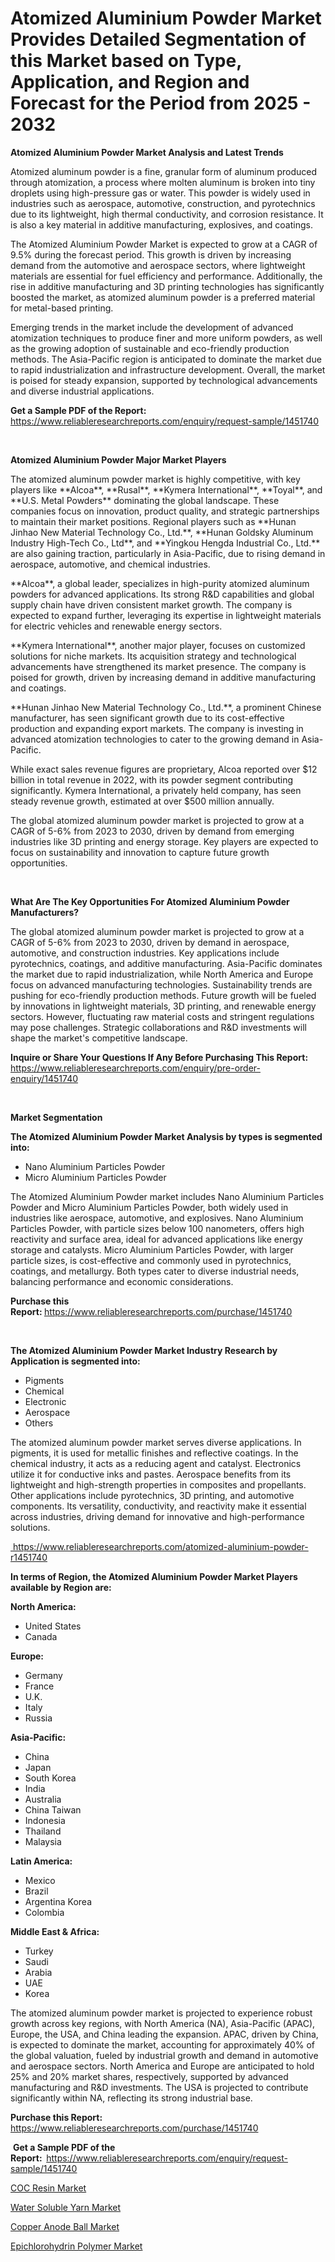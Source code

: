 <p><h1>Atomized Aluminium Powder Market Provides Detailed Segmentation of this Market based on Type, Application, and Region and Forecast for the Period from 2025 - 2032</h1></p><p><strong>Atomized Aluminium Powder Market Analysis and Latest Trends</strong></p>
<p><p>Atomized aluminum powder is a fine, granular form of aluminum produced through atomization, a process where molten aluminum is broken into tiny droplets using high-pressure gas or water. This powder is widely used in industries such as aerospace, automotive, construction, and pyrotechnics due to its lightweight, high thermal conductivity, and corrosion resistance. It is also a key material in additive manufacturing, explosives, and coatings.</p><p>The Atomized Aluminium Powder Market is expected to grow at a CAGR of 9.5% during the forecast period. This growth is driven by increasing demand from the automotive and aerospace sectors, where lightweight materials are essential for fuel efficiency and performance. Additionally, the rise in additive manufacturing and 3D printing technologies has significantly boosted the market, as atomized aluminum powder is a preferred material for metal-based printing.</p><p>Emerging trends in the market include the development of advanced atomization techniques to produce finer and more uniform powders, as well as the growing adoption of sustainable and eco-friendly production methods. The Asia-Pacific region is anticipated to dominate the market due to rapid industrialization and infrastructure development. Overall, the market is poised for steady expansion, supported by technological advancements and diverse industrial applications.</p></p>
<p><strong>Get a Sample PDF of the Report:&nbsp;</strong> <a href="https://www.reliableresearchreports.com/enquiry/request-sample/1451740?utm_campaign=38&utm_medium=2&utm_source=Github&utm_content=ia&utm_term=26012025&utm_id=atomized-aluminium-powder">https://www.reliableresearchreports.com/enquiry/request-sample/1451740</a></p>
<p>&nbsp;</p>
<p><strong>Atomized Aluminium Powder Major Market Players</strong></p>
<p><p>The atomized aluminum powder market is highly competitive, with key players like **Alcoa**, **Rusal**, **Kymera International**, **Toyal**, and **U.S. Metal Powders** dominating the global landscape. These companies focus on innovation, product quality, and strategic partnerships to maintain their market positions. Regional players such as **Hunan Jinhao New Material Technology Co., Ltd.**, **Hunan Goldsky Aluminum Industry High-Tech Co., Ltd**, and **Yingkou Hengda Industrial Co., Ltd.** are also gaining traction, particularly in Asia-Pacific, due to rising demand in aerospace, automotive, and chemical industries.</p><p>**Alcoa**, a global leader, specializes in high-purity atomized aluminum powders for advanced applications. Its strong R&D capabilities and global supply chain have driven consistent market growth. The company is expected to expand further, leveraging its expertise in lightweight materials for electric vehicles and renewable energy sectors.</p><p>**Kymera International**, another major player, focuses on customized solutions for niche markets. Its acquisition strategy and technological advancements have strengthened its market presence. The company is poised for growth, driven by increasing demand in additive manufacturing and coatings.</p><p>**Hunan Jinhao New Material Technology Co., Ltd.**, a prominent Chinese manufacturer, has seen significant growth due to its cost-effective production and expanding export markets. The company is investing in advanced atomization technologies to cater to the growing demand in Asia-Pacific.</p><p>While exact sales revenue figures are proprietary, Alcoa reported over $12 billion in total revenue in 2022, with its powder segment contributing significantly. Kymera International, a privately held company, has seen steady revenue growth, estimated at over $500 million annually.</p><p>The global atomized aluminum powder market is projected to grow at a CAGR of 5-6% from 2023 to 2030, driven by demand from emerging industries like 3D printing and energy storage. Key players are expected to focus on sustainability and innovation to capture future growth opportunities.</p></p>
<p>&nbsp;</p>
<p><strong>What Are The Key Opportunities For Atomized Aluminium Powder Manufacturers?</strong></p>
<p><p>The global atomized aluminum powder market is projected to grow at a CAGR of 5-6% from 2023 to 2030, driven by demand in aerospace, automotive, and construction industries. Key applications include pyrotechnics, coatings, and additive manufacturing. Asia-Pacific dominates the market due to rapid industrialization, while North America and Europe focus on advanced manufacturing technologies. Sustainability trends are pushing for eco-friendly production methods. Future growth will be fueled by innovations in lightweight materials, 3D printing, and renewable energy sectors. However, fluctuating raw material costs and stringent regulations may pose challenges. Strategic collaborations and R&D investments will shape the market's competitive landscape.</p></p>
<p><strong>Inquire or Share Your Questions If Any Before Purchasing This Report:</strong> <a href="https://www.reliableresearchreports.com/enquiry/pre-order-enquiry/1451740?utm_campaign=38&utm_medium=2&utm_source=Github&utm_content=ia&utm_term=26012025&utm_id=atomized-aluminium-powder">https://www.reliableresearchreports.com/enquiry/pre-order-enquiry/1451740</a></p>
<p>&nbsp;</p>
<p><strong>Market Segmentation</strong></p>
<p><strong>The Atomized Aluminium Powder Market Analysis by types is segmented into:</strong></p>
<p><ul><li>Nano Aluminium Particles Powder</li><li>Micro Aluminium Particles Powder</li></ul></p>
<p><p>The Atomized Aluminium Powder market includes Nano Aluminium Particles Powder and Micro Aluminium Particles Powder, both widely used in industries like aerospace, automotive, and explosives. Nano Aluminium Particles Powder, with particle sizes below 100 nanometers, offers high reactivity and surface area, ideal for advanced applications like energy storage and catalysts. Micro Aluminium Particles Powder, with larger particle sizes, is cost-effective and commonly used in pyrotechnics, coatings, and metallurgy. Both types cater to diverse industrial needs, balancing performance and economic considerations.</p></p>
<p><strong>Purchase this Report:&nbsp;</strong><a href="https://www.reliableresearchreports.com/purchase/1451740?utm_campaign=38&utm_medium=2&utm_source=Github&utm_content=ia&utm_term=26012025&utm_id=atomized-aluminium-powder">https://www.reliableresearchreports.com/purchase/1451740</a></p>
<p>&nbsp;</p>
<p><strong>The Atomized Aluminium Powder Market Industry Research by Application is segmented into:</strong></p>
<p><ul><li>Pigments</li><li>Chemical</li><li>Electronic</li><li>Aerospace</li><li>Others</li></ul></p>
<p><p>The atomized aluminum powder market serves diverse applications. In pigments, it is used for metallic finishes and reflective coatings. In the chemical industry, it acts as a reducing agent and catalyst. Electronics utilize it for conductive inks and pastes. Aerospace benefits from its lightweight and high-strength properties in composites and propellants. Other applications include pyrotechnics, 3D printing, and automotive components. Its versatility, conductivity, and reactivity make it essential across industries, driving demand for innovative and high-performance solutions.</p></p>
<p><a href="https://www.reliableresearchreports.com/atomized-aluminium-powder-r1451740?utm_campaign=38&utm_medium=2&utm_source=Github&utm_content=ia&utm_term=26012025&utm_id=atomized-aluminium-powder">&nbsp;https://www.reliableresearchreports.com/atomized-aluminium-powder-r1451740</a></p>
<p><strong>In terms of Region, the Atomized Aluminium Powder Market Players available by Region are:</strong></p>
<p>
    <p> <strong> North America: </strong>
        <ul>
            <li>United States</li>
            <li>Canada</li>
        </ul>
        </p> 
    <p> <strong> Europe: </strong>
        <ul>
            <li>Germany</li>
            <li>France</li>
            <li>U.K.</li>
            <li>Italy</li>
            <li>Russia</li>
        </ul>
        </p> 
    <p> <strong> Asia-Pacific: </strong>
        <ul>
            <li>China</li>
            <li>Japan</li>
            <li>South Korea</li>
            <li>India</li>
            <li>Australia</li>
            <li>China Taiwan</li>
            <li>Indonesia</li>
            <li>Thailand</li>
            <li>Malaysia</li>
        </ul>
        </p> 
    <p> <strong> Latin America: </strong>
        <ul>
            <li>Mexico</li>
            <li>Brazil</li>
            <li>Argentina Korea</li>
            <li>Colombia</li>
        </ul>
        </p> 
    <p> <strong> Middle East & Africa: </strong>
        <ul>
            <li>Turkey</li>
            <li>Saudi</li>
            <li>Arabia</li>
            <li>UAE</li>
            <li>Korea</li>
        </ul>
    </p>
    </p>
<p><p>The atomized aluminum powder market is projected to experience robust growth across key regions, with North America (NA), Asia-Pacific (APAC), Europe, the USA, and China leading the expansion. APAC, driven by China, is expected to dominate the market, accounting for approximately 40% of the global valuation, fueled by industrial growth and demand in automotive and aerospace sectors. North America and Europe are anticipated to hold 25% and 20% market shares, respectively, supported by advanced manufacturing and R&D investments. The USA is projected to contribute significantly within NA, reflecting its strong industrial base.</p></p>
<p><strong>Purchase this Report: </strong><a href="https://www.reliableresearchreports.com/purchase/1451740?utm_campaign=38&utm_medium=2&utm_source=Github&utm_content=ia&utm_term=26012025&utm_id=atomized-aluminium-powder">https://www.reliableresearchreports.com/purchase/1451740</a></p>
<p>&nbsp;<strong>Get a Sample PDF of the Report:&nbsp;&nbsp;</strong><a href="https://www.reliableresearchreports.com/enquiry/request-sample/1451740?utm_campaign=38&utm_medium=2&utm_source=Github&utm_content=ia&utm_term=26012025&utm_id=atomized-aluminium-powder">https://www.reliableresearchreports.com/enquiry/request-sample/1451740</a></p>
<p><strong></strong></p>
<p><p><a href="https://github.com/arionmp/Market-Research-Report-List-5/blob/main/coc-resin-market.md?utm_campaign=38&utm_medium=2&utm_source=Github&utm_content=ia&utm_term=26012025&utm_id=atomized-aluminium-powder">COC Resin Market</a></p><p><a href="https://github.com/ternainglin/Market-Research-Report-List-1/blob/main/water-soluble-yarn-market.md?utm_campaign=38&utm_medium=2&utm_source=Github&utm_content=ia&utm_term=26012025&utm_id=atomized-aluminium-powder">Water Soluble Yarn Market</a></p><p><a href="https://github.com/lalolatiot/Market-Research-Report-List-1/blob/main/copper-anode-ball-market.md?utm_campaign=38&utm_medium=2&utm_source=Github&utm_content=ia&utm_term=26012025&utm_id=atomized-aluminium-powder">Copper Anode Ball Market</a></p><p><a href="https://github.com/zurubting/Market-Research-Report-List-1/blob/main/epichlorohydrin-polymer-market.md?utm_campaign=38&utm_medium=2&utm_source=Github&utm_content=ia&utm_term=26012025&utm_id=atomized-aluminium-powder">Epichlorohydrin Polymer Market</a></p></p>